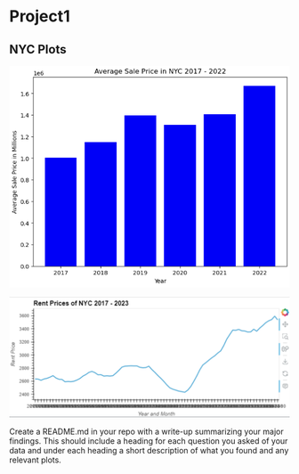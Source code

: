 # Project1

## NYC Plots
![NYC Housing Prices](NYC-housing.png)


![NYC Rent Prices](NYC_rental.png)


Create a README.md in your repo with a write-up summarizing your major findings. This should include a heading for each question you asked of your data and under each heading a short description of what you found and any relevant plots.
